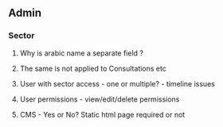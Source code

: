 
## Admin

### Sector
1. Why is arabic name a separate field ?
2. The same is not applied to Consultations etc

1. User with sector access - one or multiple? - timeline issues

2. User permissions - view/edit/delete permissions

3. CMS - Yes or No? Static html page required or not

